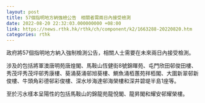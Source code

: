 ```yaml
---
layout: post
title: 57個指明地方納強檢公告　相關者需兩日內接受檢測
date: 2022-08-20 22:32:03.000000000 +08:00
link: https://news.rthk.hk/rthk/ch/component/k2/1663288-20220820.htm
categories: rthk
---
```


政府將57個指明地方納入強制檢測公告，相關人士需要在未來兩日內接受檢測。

涉及的包括將軍澳唐明苑唐煌閣、馬鞍山恆健街8號錦暉苑、屯門欣田邨俊田樓、秀茂坪秀茂坪邨秀康樓、葵涌葵涌邨旭葵樓、鰂魚涌栢蕙苑祥栢閣、大圍新翠邨新俊樓、牛頭角彩德邨彩俊樓、深水埗海達邨海榮樓和深井碧堤半島1座等。
 
至於污水樣本呈陽性的包括馬鞍山的錦龍苑龍悅閣、龍昇閣和耀安邨耀榮樓。
